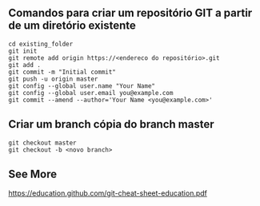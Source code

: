 ## Comandos para criar um repositório GIT a partir de um diretório existente

```
cd existing_folder
git init
git remote add origin https://<endereco do repositório>.git
git add .
git commit -m "Initial commit"
git push -u origin master
git config --global user.name "Your Name"
git config --global user.email you@example.com
git commit --amend --author='Your Name <you@example.com>'
```

## Criar um branch cópia do branch master

```
git checkout master
git checkout -b <novo branch>
```

## See More

https://education.github.com/git-cheat-sheet-education.pdf
